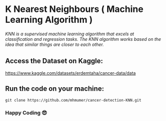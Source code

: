 # K Nearest Neighbours ( Machine Learning Algorithm )

###### KNN is a supervised machine learning algorithm that excels at classification and regression tasks. The KNN algorithm works based on the idea that similar things are closer to each other.

## Access the Dataset on Kaggle:
https://www.kaggle.com/datasets/erdemtaha/cancer-data/data

## Run the code on your machine: 

```
git clone https://github.com/mhmumer/cancer-detection-KNN.git
```

### Happy Coding 😎

